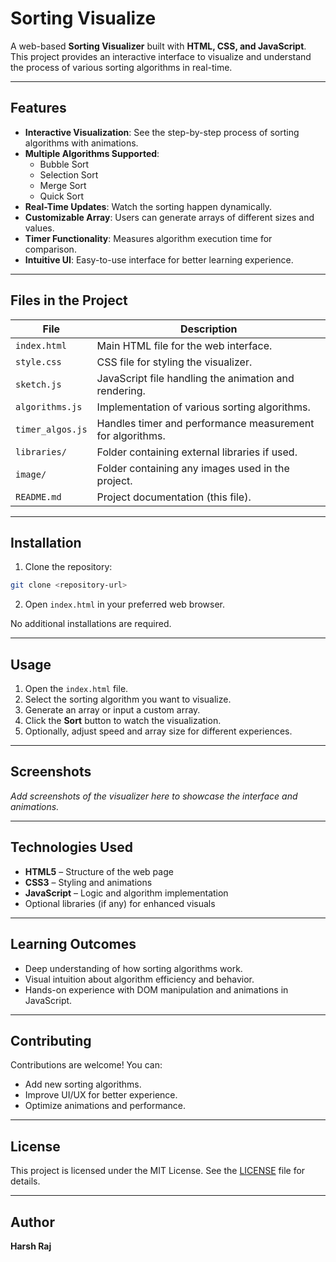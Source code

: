 # Sorting Visualize

A web-based **Sorting Visualizer** built with **HTML, CSS, and JavaScript**. This project provides an interactive interface to visualize and understand the process of various sorting algorithms in real-time.

---

## Features

- **Interactive Visualization**: See the step-by-step process of sorting algorithms with animations.
- **Multiple Algorithms Supported**:
  - Bubble Sort
  - Selection Sort
  - Merge Sort
  - Quick Sort
- **Real-Time Updates**: Watch the sorting happen dynamically.
- **Customizable Array**: Users can generate arrays of different sizes and values.
- **Timer Functionality**: Measures algorithm execution time for comparison.
- **Intuitive UI**: Easy-to-use interface for better learning experience.

---

## Files in the Project

| File | Description |
|------|-------------|
| `index.html` | Main HTML file for the web interface. |
| `style.css` | CSS file for styling the visualizer. |
| `sketch.js` | JavaScript file handling the animation and rendering. |
| `algorithms.js` | Implementation of various sorting algorithms. |
| `timer_algos.js` | Handles timer and performance measurement for algorithms. |
| `libraries/` | Folder containing external libraries if used. |
| `image/` | Folder containing any images used in the project. |
| `README.md` | Project documentation (this file). |

---

## Installation

1. Clone the repository:

```bash
git clone <repository-url>
````

2. Open `index.html` in your preferred web browser.

No additional installations are required.

---

## Usage

1. Open the `index.html` file.
2. Select the sorting algorithm you want to visualize.
3. Generate an array or input a custom array.
4. Click the **Sort** button to watch the visualization.
5. Optionally, adjust speed and array size for different experiences.

---

## Screenshots

*Add screenshots of the visualizer here to showcase the interface and animations.*

---

## Technologies Used

* **HTML5** – Structure of the web page
* **CSS3** – Styling and animations
* **JavaScript** – Logic and algorithm implementation
* Optional libraries (if any) for enhanced visuals

---

## Learning Outcomes

* Deep understanding of how sorting algorithms work.
* Visual intuition about algorithm efficiency and behavior.
* Hands-on experience with DOM manipulation and animations in JavaScript.

---

## Contributing

Contributions are welcome! You can:

* Add new sorting algorithms.
* Improve UI/UX for better experience.
* Optimize animations and performance.

---

## License

This project is licensed under the MIT License. See the [LICENSE](LICENSE) file for details.

---

## Author

**Harsh Raj**
